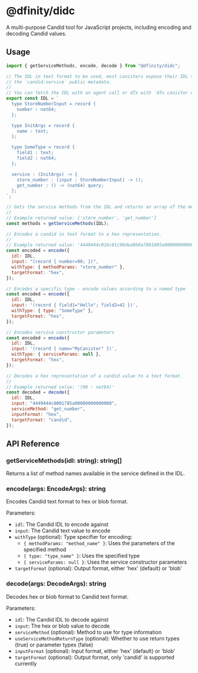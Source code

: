 # @dfinity/didc

A multi-purpose Candid tool for JavaScript projects, including encoding and decoding Candid values.

## Usage

```javascript
import { getServiceMethods, encode, decode } from "@dfinity/didc";

// The IDL in text format to be used, most canisters expose their IDL through
// the `candid:service` public metadata.
//
// You can fetch the IDL with an agent call or dfx with `dfx canister metadata <canisterId> candid:service`
export const IDL = `
  type StoreNumberInput = record {
    number : nat64;
  };

  type InitArgs = record {
    name : text;
  };

  type SomeType = record {
    field1 : text;
    field2 : nat64;
  };

  service : (InitArgs) -> {
    store_number : (input : StoreNumberInput) -> ();
    get_number : () -> (nat64) query;
  };
`;

// Gets the service methods from the IDL and returns an array of the methods.
//
// Example returned value: ['store_number', 'get_number']
const methods = getServiceMethods(IDL);

// Encodes a candid in text format to a hex representation.
//
// Example returned value: '4449444c016c01c98dea8b0a7801005a00000000000000'
const encoded = encode({
  idl: IDL,
  input: "(record { number=90; })",
  withType: { methodParams: "store_number" },
  targetFormat: "hex",
});

// Encodes a specific type - encode values according to a named type
const encoded = encode({
  idl: IDL,
  input: '(record { field1="Hello"; field2=42 })',
  withType: { type: "SomeType" },
  targetFormat: "hex",
});

// Encodes service constructor parameters
const encoded = encode({
  idl: IDL,
  input: '(record { name="MyCanister" })',
  withType: { serviceParams: null },
  targetFormat: "hex",
});

// Decodes a hex representation of a candid value to a text format.
//
// Example returned value: '(90 : nat64)'
const decoded = decode({
  idl: IDL,
  input: "4449444c0001785a00000000000000",
  serviceMethod: "get_number",
  inputFormat: "hex",
  targetFormat: "candid",
});
```

## API Reference

### getServiceMethods(idl: string): string[]

Returns a list of method names available in the service defined in the IDL.

### encode(args: EncodeArgs): string

Encodes Candid text format to hex or blob format.

Parameters:

- `idl`: The Candid IDL to encode against
- `input`: The Candid text value to encode
- `withType` (optional): Type specifier for encoding:
  - `{ methodParams: "method_name" }`: Uses the parameters of the specified method
  - `{ type: "type_name" }`: Uses the specified type
  - `{ serviceParams: null }`: Uses the service constructor parameters
- `targetFormat` (optional): Output format, either 'hex' (default) or 'blob'

### decode(args: DecodeArgs): string

Decodes hex or blob format to Candid text format.

Parameters:

- `idl`: The Candid IDL to decode against
- `input`: The hex or blob value to decode
- `serviceMethod` (optional): Method to use for type information
- `useServiceMethodReturnType` (optional): Whether to use return types (true) or parameter types (false)
- `inputFormat` (optional): Input format, either 'hex' (default) or 'blob'
- `targetFormat` (optional): Output format, only 'candid' is supported currently
